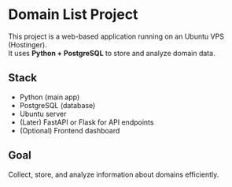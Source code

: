 # Domain List Project

This project is a web-based application running on an Ubuntu VPS (Hostinger).  
It uses **Python + PostgreSQL** to store and analyze domain data.

## Stack
- Python (main app)
- PostgreSQL (database)
- Ubuntu server
- (Later) FastAPI or Flask for API endpoints
- (Optional) Frontend dashboard

## Goal
Collect, store, and analyze information about domains efficiently.
